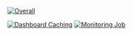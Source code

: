 [![Overall](https://healthchecks.io/badge/5cdf8090-efef-4724-bdba-0a1993/q2Na2sXq-2.svg)](https://healthchecks.io/projects/77187f1e-3a9d-4580-a41a-5474f21af35f/checks/)

[![Dashboard Caching](https://healthchecks.io/badge/5cdf8090-efef-4724-bdba-0a1993/7BH48tYJ-2/dashboard-caching.svg)](https://healthchecks.io/badge/5cdf8090-efef-4724-bdba-0a1993/7BH48tYJ-2/dashboard-caching.svg)
[![Monitoring Job](https://healthchecks.io/badge/5cdf8090-efef-4724-bdba-0a1993/-o31Z-gQ-2/monitoring-job.svg)](https://hc-ping.com/18db44be-c193-4f11-84e5-5ff144e272e9)
